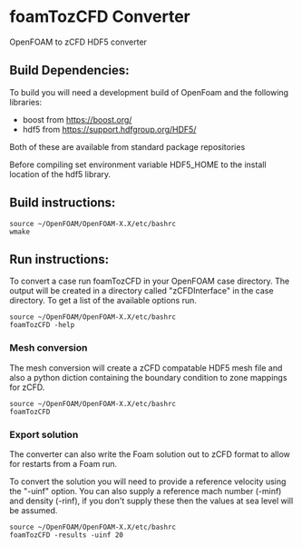 # foamTozCFD Converter
OpenFOAM to zCFD HDF5 converter

## Build Dependencies:

To build you will need a development build of OpenFoam and the following libraries:
- boost from https://boost.org/
- hdf5 from https://support.hdfgroup.org/HDF5/ 

Both of these are available from standard package repositories

Before compiling set environment variable HDF5_HOME to the install location of the hdf5 library.

## Build instructions:

```
source ~/OpenFOAM/OpenFOAM-X.X/etc/bashrc
wmake
```

## Run instructions:


To convert a case run foamTozCFD in your OpenFOAM case directory. The output will be created in a directory called "zCFDInterface" in the case directory. To get a list of the available options run.
```
source ~/OpenFOAM/OpenFOAM-X.X/etc/bashrc
foamTozCFD -help
```

### Mesh conversion


The mesh conversion will create a zCFD compatable HDF5 mesh file and also a python diction containing the boundary condition to zone mappings for zCFD.

```
source ~/OpenFOAM/OpenFOAM-X.X/etc/bashrc
foamTozCFD

```

### Export solution

The converter can also write the Foam solution out to zCFD format to allow for restarts from a Foam run. 

To convert the solution you will need to provide a reference velocity using the "-uinf" option. You can also supply a reference mach number (-minf) and density (-rinf), if you don't supply these then the values at sea level will be assumed. 

```
source ~/OpenFOAM/OpenFOAM-X.X/etc/bashrc
foamTozCFD -results -uinf 20

```

